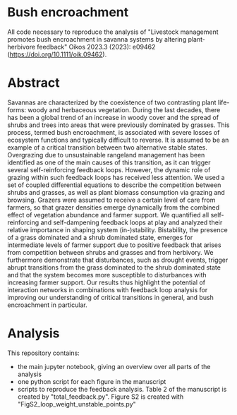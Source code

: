 # Bush encroachment

All code necessary to reproduce the analysis of "Livestock management promotes bush encroachment in savanna systems by altering plant-herbivore feedback"  Oikos 2023.3 (2023): e09462 (https://doi.org/10.1111/oik.09462). 

# Abstract

Savannas are characterized by the coexistence of two contrasting plant life-forms: woody and herbaceous vegetation. During the last decades, there has been a global trend of an increase in woody cover and the spread of shrubs and trees into areas that were previously dominated by grasses. This process, termed bush encroachment, is associated with severe losses of ecosystem functions and typically difficult to reverse. It is assumed to be an example of a critical transition between two alternative stable states. Overgrazing due to unsustainable rangeland management has been identified as one of the main causes of this transition, as it can trigger several self-reinforcing feedback loops. However, the dynamic role of grazing within such feedback loops has received less attention. We used a set of coupled differential equations to describe the competition between shrubs and grasses, as well as plant biomass consumption via grazing and browsing. Grazers were assumed to receive a certain level of care from farmers, so that grazer densities emerge dynamically from the combined effect of vegetation abundance and farmer support. We quantified all self-reinforcing and self-dampening feedback loops at play and analyzed their relative importance in shaping system (in-)stability. Bistability, the presence of a grass dominated and a shrub dominated state, emerges for intermediate levels of farmer support due to positive feedback that arises from competition between shrubs and grasses and from herbivory. We furthermore demonstrate that disturbances, such as drought events, trigger abrupt transitions from the grass dominated to the shrub dominated state and that the system becomes more susceptible to disturbances with increasing farmer support. Our results thus highlight the potential of interaction networks in combinations with feedback loop analysis for improving our understanding of critical transitions in general, and bush encroachment in particular.

# Analysis 

This repository contains: 
- the main jupyter notebook, giving an overview over all parts of the analysis
- one python script for each figure in the manuscript
- scripts to reproduce the feedback analysis. Table 2 of the manuscript is created by "total_feedback.py". Figure S2 is created with "FigS2_loop_weight_unstable_points.py"

